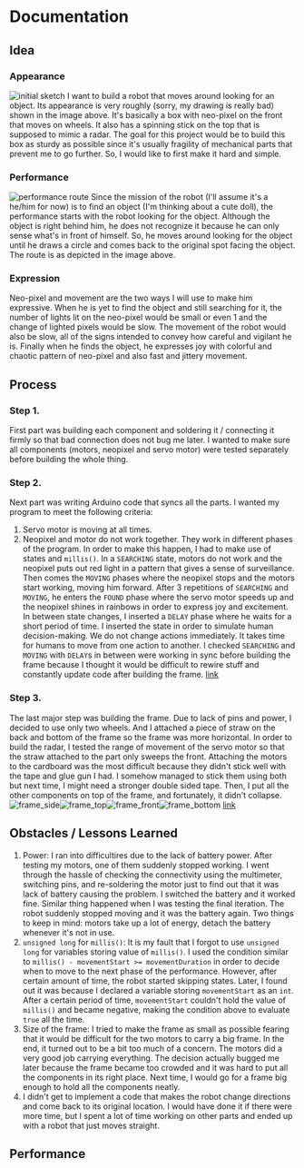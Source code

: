 # Documentation
## Idea
### Appearance
![initial sketch](./images/sketch.jpg)
I want to build a robot that moves around looking for an object. Its appearance is very roughly (sorry, my drawing is really bad) shown in the image above. It's basically a box with neo-pixel on the front that moves on wheels. It also has a spinning stick on the top that is supposed to mimic a radar. The goal for this project would be to build this box as sturdy as possible since it's usually fragility of mechanical parts that prevent me to go further. So, I would like to first make it hard and simple. 
### Performance
![performance route](./images/performance_routes.jpg)
Since the mission of the robot (I'll assume it's a he/him for now) is to find an object (I'm thinking about a cute doll), the performance starts with the robot looking for the object. Although the object is right behind him, he does not recognize it because he can only sense what's in front of himself. So, he moves around looking for the object until he draws a circle and comes back to the original spot facing the object. The route is as depicted in the image above.
### Expression
Neo-pixel and movement are the two ways I will use to make him expressive. When he is yet to find the object and still searching for it, the number of lights lit on the neo-pixel would be small or even 1 and the change of lighted pixels would be slow. The movement of the robot would also be slow, all of the signs intended to convey how careful and vigilant he is. Finally when he finds the object, he expresses joy with colorful and chaotic pattern of neo-pixel and also fast and jittery movement.
## Process
### Step 1.
First part was building each component and soldering it / connecting it firmly so that bad connection does not bug me later. I wanted to make sure all components (motors, neopixel and servo motor) were tested separately before building the whole thing.
### Step 2. 
Next part was writing Arduino code that syncs all the parts. I wanted my program to meet the following criteria:
1. Servo motor is moving at all times.
2. Neopixel and motor do not work together. They work in different phases of the program.
In order to make this happen, I had to make use of states and `millis()`. In a `SEARCHING` state, motors do not work and the neopixel puts out red light in a pattern that gives a sense of surveillance. Then comes the `MOVING` phases where the neopixel stops and the motors start working, moving him forward. After 3 repetitions of `SEARCHING` and `MOVING`, he enters the `FOUND` phase where the servo motor speeds up and the neopixel shines in rainbows in order to express joy and excitement. 
In between state changes, I inserted a `DELAY` phase where he waits for a short period of time. I inserted the state in order to simulate human decision-making. We do not change actions immediately. It takes time for humans to move from one action to another. 
I checked `SEARCHING` and `MOVING` with `DELAY`s in between were working in sync before building the frame because I thought it would be difficult to rewire stuff and constantly update code after building the frame.
[link](https://youtu.be/lY9TRG7qjzc "sync components")
### Step 3. 
The last major step was building the frame. Due to lack of pins and power, I decided to use only two wheels. And I attached a piece of straw on the back and bottom of the frame so the frame was more horizontal. 
In order to build the radar, I tested the range of movement of the servo motor so that the straw attached to the part only sweeps the front. 
Attaching the motors to the cardboard was the most difficult because they didn't stick well with the tape and glue gun I had. I somehow managed to stick them using both but next time, I might need a stronger double sided tape.
Then, I put all the other components on top of the frame, and fortunately, it didn't collapse.
![frame_side](./images/frame_side.jpg)![frame_top](./images/frame_top.jpg)![frame_front](./images/frame_front.jpg)![frame_bottom](./images/frame_bottom.jpg)
[link](https://youtu.be/3j9IytzPoEM "function demo")
## Obstacles / Lessons Learned
1. Power: I ran into difficultires due to the lack of battery power. After testing my motors, one of them suddenly stopped working. I went through the hassle of checking the connectivity using the multimeter, switching pins, and re-soldering the motor just to find out that it was lack of battery causing the problem. I switched the battery and it worked fine. Similar thing happened when I was testing the final iteration. The robot suddenly stopped moving and it was the battery again. Two things to keep in mind: motors take up a lot of energy, detach the battery whenever it's not in use.
2. `unsigned long` for `millis()`: It is my fault that I forgot to use `unsigned long` for variables storing value of `millis()`. I used the condition similar to `millis() - movementStart >= movementDuration` in order to decide when to move to the next phase of the performance. However, after certain amount of time, the robot started skipping states. Later, I found out it was because I declared a variable storing `movementStart` as an `int`. After a certain period of time, `movementStart` couldn't hold the value of `millis()` and became negative, making the condition above to evaluate `true` all the time.
3. Size of the frame: I tried to make the frame as small as possible fearing that it would be difficult for the two motors to carry a big frame. In the end, it turned out to be a bit too much of a concern. The motors did a very good job carrying everything. The decision actually bugged me later because the frame became too crowded and it was hard to put all the components in its right place. Next time, I would go for a frame big enough to hold all the components neatly.
4. I didn't get to implement a code that makes the robot change directions and come back to its original location. I would have done it if there were more time, but I spent a lot of time working on other parts and ended up with a robot that just moves straight.
## Performance